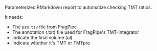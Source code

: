 Parameterized RMarkdown report to automatize checking TMT ratios.

It needs:
* The `psm.tsv` file from FragPipe
* The annotation (.txt) file used for FragPipe's TMT-Integrator
* Indicate the final volume (ul)
* Indicate whether it's TMT or TMTpro
